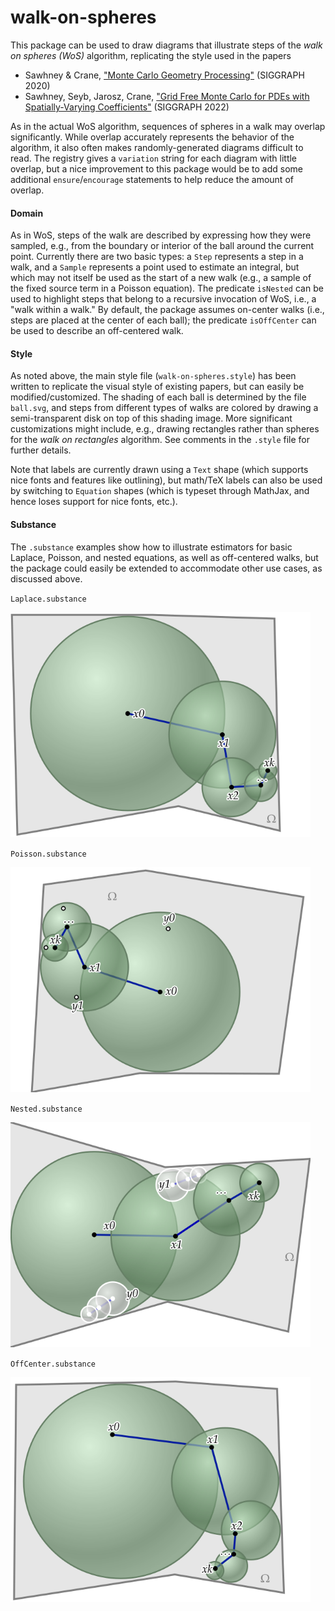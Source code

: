 # walk-on-spheres

This package can be used to draw diagrams that illustrate steps of the _walk on spheres (WoS)_ algorithm,
replicating the style used in the papers

- Sawhney & Crane, ["Monte Carlo Geometry Processing"](http://www.cs.cmu.edu/~kmcrane/Projects/MonteCarloGeometryProcessing/index.html) (SIGGRAPH 2020)
- Sawhney, Seyb, Jarosz, Crane, ["Grid Free Monte Carlo for PDEs with Spatially-Varying Coefficients"](https://cs.dartmouth.edu/wjarosz/publications/sawhneyseyb22gridfree.html) (SIGGRAPH 2022)

As in the actual WoS algorithm, sequences of spheres in a walk may overlap significantly. While overlap accurately represents the behavior of the algorithm, it also often makes randomly-generated diagrams difficult to read. The registry gives a `variation` string for each diagram with little overlap, but a nice improvement to this package would be to add some additional `ensure`/`encourage` statements to help reduce the amount of overlap.

#### Domain

As in WoS, steps of the walk are described by expressing how they were sampled, e.g., from the boundary or interior of the ball around the current point. Currently there are two basic types: a `Step` represents a step in a walk, and a `Sample` represents a point used to estimate an integral, but which may not itself be used as the start of a new walk (e.g., a sample of the fixed source term in a Poisson equation). The predicate `isNested` can be used to highlight steps that belong to a recursive invocation of WoS, i.e., a "walk within a walk." By default, the package assumes on-center walks (i.e., steps are placed at the center of each ball); the predicate `isOffCenter` can be used to describe an off-centered walk.

#### Style

As noted above, the main style file (`walk-on-spheres.style`) has been written to replicate the visual style of existing papers, but can easily be modified/customized. The shading of each ball is determined by the file `ball.svg`, and steps from different types of walks are colored by drawing a semi-transparent disk on top of this shading image. More significant customizations might include, e.g., drawing rectangles rather than spheres for the _walk on rectangles_ algorithm. See comments in the `.style` file for further details.

Note that labels are currently drawn using a `Text` shape (which supports nice fonts and features like outlining), but math/TeX labels can also be used by switching to `Equation` shapes (which is typeset through MathJax, and hence loses support for nice fonts, etc.).

#### Substance

The `.substance` examples show how to illustrate estimators for basic Laplace, Poisson, and nested equations, as well as off-centered walks, but the package could easily be extended to accommodate other use cases, as discussed above.

`Laplace.substance`

<img src="./images/wos-laplace-estimator-walk-on-spheres.svg" width="480">

`Poisson.substance`

<img src="./images/wos-poisson-estimator-walk-on-spheres.svg" width="480">

`Nested.substance`

<img src="./images/wos-nested-estimator-walk-on-spheres.svg" width="480">

`OffCenter.substance`

<img src="./images/wos-offcenter-estimator-walk-on-spheres.svg" width="480">
